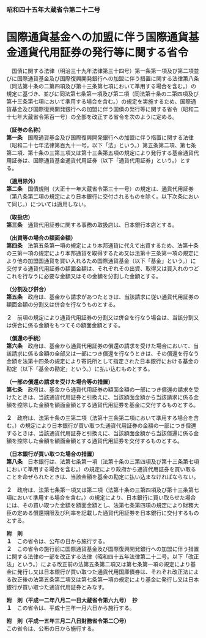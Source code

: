 ### 昭和四十五年大蔵省令第二十二号  
# 国際通貨基金への加盟に伴う国際通貨基金通貨代用証券の発行等に関する省令  
　国債に関する法律（明治三十九年法律第三十四号）第一条第一項及び第二項並びに国際通貨基金及び国際復興開発銀行への加盟に伴う措置に関する法律第八条（同法第十条の二第四項及び第十三条第七項において準用する場合を含む。）の規定に基づき、並びに同法第七条第一項及び第二項（同法第十条の二第四項及び第十三条第七項において準用する場合を含む。）の規定を実施するため、国際通貨基金及び国際復興開発銀行への加盟に伴う国債の発行等に関する省令（昭和二十七年大蔵省令第百一号）の全部を改正する省令を次のように定める。  
  
**（証券の名称）**  
**第一条**　国際通貨基金及び国際復興開発銀行への加盟に伴う措置に関する法律（昭和二十七年法律第百九十一号。以下「法」という。）第五条第二項、第七条第二項、第十条の三第三項又は第十三条第五項の規定により発行する基金通貨代用証券は、国際通貨基金通貨代用証券（以下「通貨代用証券」という。）とする。  
  
**（適用除外）**  
**第二条**　国債規則（大正十一年大蔵省令第三十一号）の規定は、通貨代用証券（第八条第二項の規定により日本銀行に交付されるものを除く。以下次条において同じ。）については適用しない。  
  
**（取扱店）**  
**第三条**　通貨代用証券に関する事務の取扱店は、日本銀行本店とする。  
  
**（出資等の場合の額面金額）**  
**第四条**　法第五条第一項の規定により本邦通貨に代えて出資するため、法第十条の三第一項の規定により本邦通貨を取得するため又は法第十三条第一項の規定により他の加盟国通貨を買い入れるため国際通貨基金（以下「基金」という。）に交付する通貨代用証券の額面金額は、それぞれその出資、取得又は買入れのつどこれを行なうに必要な金額又はその金額を分割した金額とする。  
  
**（分割及び併合）**  
**第五条**　政府は、基金から請求があつたときは、当該請求に従い通貨代用証券の額面金額の分割又は併合を行なうものとする。  
  
**２**　前項の規定により通貨代用証券の分割又は併合を行なう場合は、当該分割又は併合に係る金額をもつてその額面金額とする。  
  
**（償還の手続）**  
**第六条**　政府は、基金から通貨代用証券の償還の請求を受けた場合において、当該請求に係る金額の全部又は一部につき償還を行なうときは、その償還を行なう金額を法第十四条の規定により寄託所として指定された日本銀行における基金の勘定（以下「基金の勘定」という。）に払い込むものとする。  
  
**（一部の償還の請求を受けた場合等の措置）**  
**第七条**　政府は、基金から通貨代用証券の額面金額の一部につき償還の請求を受けたときは、当該通貨代用証券と引換えに、当該額面金額から当該請求に係る金額を控除した金額を額面金額とする通貨代用証券を基金に交付するものとする。  
  
**２**　政府は、法第十条の三第二項（法第十三条第二項において準用する場合を含む。）の規定により日本銀行が買い取つた通貨代用証券の金額の一部につき償還するときは、当該通貨代用証券と引換えに、当該額面金額から当該償還に係る金額を控除した金額を額面金額とする通貨代用証券を交付するものとする。  
  
**（日本銀行が買い取つた場合の措置）**  
**第八条**　日本銀行は、法第七条第一項（法第十条の三第四項及び第十三条第七項において準用する場合を含む。）の規定により政府から通貨代用証券を買い取ることを命ぜられたときは、当該金額を基金の勘定に払い込まなければならない。  
  
**２**　政府は、法第七条第一項又は第二項（法第十条の三第四項及び第十三条第七項において準用する場合を含む。）の規定により、日本銀行に買い取らせた場合には、その買い取つた金額を額面金額とし、法第七条第四項の規定により財務大臣の定める償還期限及び利率を記載した通貨代用証券を日本銀行に交付するものとする。  
  
**附　則**  
**１**　この省令は、公布の日から施行する。  
**２**　この省令の施行前に国際通貨基金及び国際復興開発銀行への加盟に伴う措置に関する法律の一部を改正する法律（昭和四十五年法律第二十二号。以下「改正法」という。）による改正前の法第五条第二項又は第七条第一項の規定により基金に発行し又は日本銀行が買い取つた通貨代用国庫債券は、それぞれ改正法による改正後の法第五条第二項又は第七条第一項の規定により基金に発行し又は日本銀行が買い取つた通貨代用証券とみなす。  
  
**附　則（平成一二年八月二一日大蔵省令第六九号）　抄**  
**１**　この省令は、平成十三年一月六日から施行する。  
  
**附　則（平成一五年三月二八日財務省令第二〇号）**  
この省令は、公布の日から施行する。  
  
